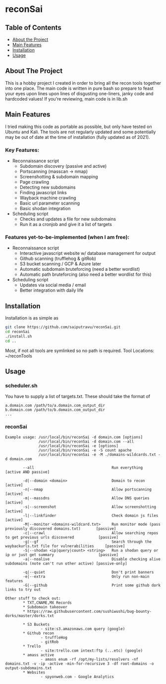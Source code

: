 # reconSai

## Table of Contents

* [About the Project](#about-the-project)
* [Main Features](#main-features)
* [Installation](#installation)
* [Usage](#usage)

## About The Project
This is a hobby project I created in order to bring all the recon tools together into one place. The main code is written in pure bash so prepare to feast your eyes upon lines upon lines of disgusting one-liners, janky code and hardcoded values! If you're reviewing, main code is in lib.sh

## Main Features
I tried making this code as portable as possible, but only have tested on Ubuntu and Kali. The tools are not regularly updated and some potentially may be out of date at the time of installation (fully updated as of 2021).

### Key Features:
* Reconnaissance script
    - Subdomain discovery (passive and active)
    - Portscanning (masscan -> nmap)
    - Screenshotting & subdomain mapping
    - Page crawling
    - Detecting new subdomains
    - Finding javascript links
    - Wayback machine crawling
    - Basic url parameter scanning
    - Basic shodan integration
* Scheduling script
    - Checks and updates a file for new subdomains
    - Run it as a cronjob and give it a list of targets

### Features yet-to-be-implemented (when I am free):
* Reconnaissance script
    - Interactive javascript website w/ database management for output
    - Github scanning (trufflehog & gitRob)
    - S3 bucket scanning / GCP & Azure later
    - Automatic subdomain bruteforcing (need a better wordlist)
    - Automatic path bruteforcing (also need a better wordlist for this)
* Scheduling script
    - Updates via social media / email
    - Better integration with daily life

## Installation

Installation is as simple as 
```bash
git clone https://github.com/saiputravu/reconSai.git
cd reconSai
./install.sh
cd ..
```

Most, if not all tools are symlinked so no path is required.
Tool Locations: ~/reconTools

## Usage

### scheduler.sh
You have to supply a list of targets.txt. These should take the format of 
```
a.domain.com /path/to/a.domain.com_output_dir
b.domain.com /path/to/b.domain.com_output_dir
...
```

### reconSai
```
Example usage: /usr/local/bin/reconSai -d domain.com [options]
               /usr/local/bin/reconSai -d domain.com --all
               /usr/local/bin/reconSai -e [options]
               /usr/local/bin/reconSai -e -S count apache
               /usr/local/bin/reconSai -e -M ./domains-wildcards.txt -d domain.com

        --all                                   Run everything                                                  [active AND passive]

        -d|--domain <domain>                    Domain to recon                                                 [active]
        -n|--nmap                               Allow portscanning                                              [active]
        -m|--massdns                            Allow DNS queries                                               [active]
        -s|--screenshot                         Allow screenshotting                                            [active]
        -l|--linkfinder                         Check domain js files                                           [active]
        -M|--monitor <domains-wildcard.txt>     Run monitor mode (pass previously discovered domains.txt)       [passive]
        -c|--crawl                              Allow searching repos to get previous urls discovered           [passive]
        -g|--gf                                 Search through the waybackurls.txt file for vulnerabilities     [passive]
        -S|--shodan <ip|query|count> <string>   Run a shodan query or ip or just get summary                    [passive]
        -a|--noalive                            Disable checking alive subdomains (note can't run other active) [passive-only]

        -q|--quiet                              Don't print banners
        -e|--extra                              Only run non-main features
        -G|--github                             Print some github dork links to try out

Other stuff to check out:
        * TXT,CNAME,MX Records
        * Subdomain takeover
        * https://raw.githubusercontent.com/sushiwushi/bug-bounty-dorks/master/dorks.txt

        * S3 Buckets
                - site:s3.amazonaws.com query (google)
        * Github recon
                - truffleHog
                - gitRob
        * Trello
                - site:trello.com intext:ftp (...etc) (google)
        * amass active
                - amass enum -rf /opt/my-lists/resolvers -nf domains.txt -v -ip -active -min-for-recursive 3 -df root-domains -o output-subdomains.txt
        * Websites
                - spyonweb.com - Google Analytics
```



